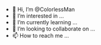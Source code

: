 - 👋 Hi, I’m @ColorlessMan
- 👀 I’m interested in ...
- 🌱 I’m currently learning ...
- 💞️ I’m looking to collaborate on ...
- 📫 How to reach me ...

<!---
ColorlessMan/ColorlessMan is a ✨ special ✨ repository because its `README.md` (this file) appears on your GitHub profile.
You can click the Preview link to take a look at your changes.
--->
